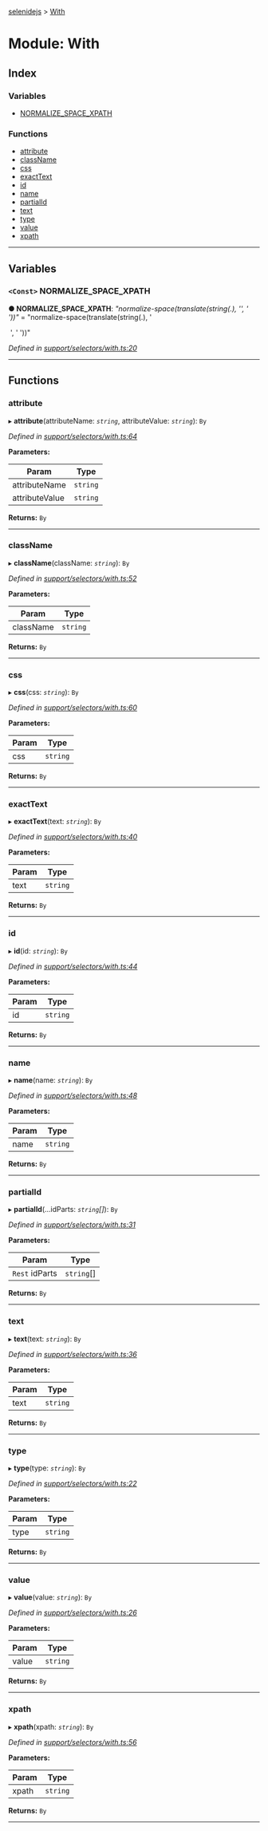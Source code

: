 [selenidejs](../README.md) > [With](../modules/with.md)

# Module: With

## Index

### Variables

* [NORMALIZE_SPACE_XPATH](with.md#normalize_space_xpath)

### Functions

* [attribute](with.md#attribute)
* [className](with.md#classname)
* [css](with.md#css)
* [exactText](with.md#exacttext)
* [id](with.md#id)
* [name](with.md#name)
* [partialId](with.md#partialid)
* [text](with.md#text)
* [type](with.md#type)
* [value](with.md#value)
* [xpath](with.md#xpath)

---

## Variables

<a id="normalize_space_xpath"></a>

### `<Const>` NORMALIZE_SPACE_XPATH

**● NORMALIZE_SPACE_XPATH**: *"normalize-space(translate(string(.), &#x27;&#x27;, &#x27;    &#x27;))"* = "normalize-space(translate(string(.), '	
 ', '    '))"

*Defined in [support/selectors/with.ts:20](https://github.com/KnowledgeExpert/selenidejs/blob/master/lib/support/selectors/with.ts#L20)*

___

## Functions

<a id="attribute"></a>

###  attribute

▸ **attribute**(attributeName: *`string`*, attributeValue: *`string`*): `By`

*Defined in [support/selectors/with.ts:64](https://github.com/KnowledgeExpert/selenidejs/blob/master/lib/support/selectors/with.ts#L64)*

**Parameters:**

| Param | Type |
| ------ | ------ |
| attributeName | `string` |
| attributeValue | `string` |

**Returns:** `By`

___
<a id="classname"></a>

###  className

▸ **className**(className: *`string`*): `By`

*Defined in [support/selectors/with.ts:52](https://github.com/KnowledgeExpert/selenidejs/blob/master/lib/support/selectors/with.ts#L52)*

**Parameters:**

| Param | Type |
| ------ | ------ |
| className | `string` |

**Returns:** `By`

___
<a id="css"></a>

###  css

▸ **css**(css: *`string`*): `By`

*Defined in [support/selectors/with.ts:60](https://github.com/KnowledgeExpert/selenidejs/blob/master/lib/support/selectors/with.ts#L60)*

**Parameters:**

| Param | Type |
| ------ | ------ |
| css | `string` |

**Returns:** `By`

___
<a id="exacttext"></a>

###  exactText

▸ **exactText**(text: *`string`*): `By`

*Defined in [support/selectors/with.ts:40](https://github.com/KnowledgeExpert/selenidejs/blob/master/lib/support/selectors/with.ts#L40)*

**Parameters:**

| Param | Type |
| ------ | ------ |
| text | `string` |

**Returns:** `By`

___
<a id="id"></a>

###  id

▸ **id**(id: *`string`*): `By`

*Defined in [support/selectors/with.ts:44](https://github.com/KnowledgeExpert/selenidejs/blob/master/lib/support/selectors/with.ts#L44)*

**Parameters:**

| Param | Type |
| ------ | ------ |
| id | `string` |

**Returns:** `By`

___
<a id="name"></a>

###  name

▸ **name**(name: *`string`*): `By`

*Defined in [support/selectors/with.ts:48](https://github.com/KnowledgeExpert/selenidejs/blob/master/lib/support/selectors/with.ts#L48)*

**Parameters:**

| Param | Type |
| ------ | ------ |
| name | `string` |

**Returns:** `By`

___
<a id="partialid"></a>

###  partialId

▸ **partialId**(...idParts: *`string`[]*): `By`

*Defined in [support/selectors/with.ts:31](https://github.com/KnowledgeExpert/selenidejs/blob/master/lib/support/selectors/with.ts#L31)*

**Parameters:**

| Param | Type |
| ------ | ------ |
| `Rest` idParts | `string`[] |

**Returns:** `By`

___
<a id="text"></a>

###  text

▸ **text**(text: *`string`*): `By`

*Defined in [support/selectors/with.ts:36](https://github.com/KnowledgeExpert/selenidejs/blob/master/lib/support/selectors/with.ts#L36)*

**Parameters:**

| Param | Type |
| ------ | ------ |
| text | `string` |

**Returns:** `By`

___
<a id="type"></a>

###  type

▸ **type**(type: *`string`*): `By`

*Defined in [support/selectors/with.ts:22](https://github.com/KnowledgeExpert/selenidejs/blob/master/lib/support/selectors/with.ts#L22)*

**Parameters:**

| Param | Type |
| ------ | ------ |
| type | `string` |

**Returns:** `By`

___
<a id="value"></a>

###  value

▸ **value**(value: *`string`*): `By`

*Defined in [support/selectors/with.ts:26](https://github.com/KnowledgeExpert/selenidejs/blob/master/lib/support/selectors/with.ts#L26)*

**Parameters:**

| Param | Type |
| ------ | ------ |
| value | `string` |

**Returns:** `By`

___
<a id="xpath"></a>

###  xpath

▸ **xpath**(xpath: *`string`*): `By`

*Defined in [support/selectors/with.ts:56](https://github.com/KnowledgeExpert/selenidejs/blob/master/lib/support/selectors/with.ts#L56)*

**Parameters:**

| Param | Type |
| ------ | ------ |
| xpath | `string` |

**Returns:** `By`

___

